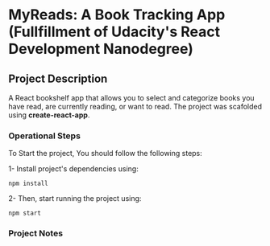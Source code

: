 # MyReads: A Book Tracking App (Fullfillment of Udacity's React Development Nanodegree)

## Project Description

A React bookshelf app that allows you to select and categorize books you have read, are currently reading, or want to read. The project was scafolded using **create-react-app**.

### Operational Steps

To Start the project, You should follow the following steps:

1- Install project's dependencies using:
```
npm install
```

2- Then, start running the project using:
```
npm start
```

### Project Notes

